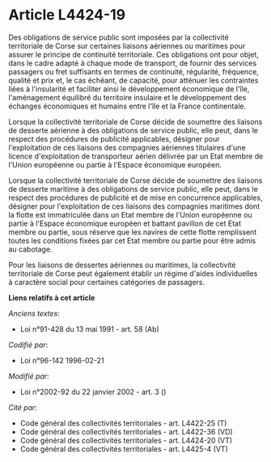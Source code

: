 # Article L4424-19

Des obligations de service public sont imposées par la collectivité territoriale de Corse sur certaines liaisons aériennes ou
maritimes pour assurer le principe de continuité territoriale. Ces obligations ont pour objet, dans le cadre adapté à chaque
mode de transport, de fournir des services passagers ou fret suffisants en termes de continuité, régularité, fréquence,
qualité et prix et, le cas échéant, de capacité, pour atténuer les contraintes liées à l'insularité et faciliter ainsi le
développement économique de l'île, l'aménagement équilibré du territoire insulaire et le développement des échanges
économiques et humains entre l'île et la France continentale.

Lorsque la collectivité territoriale de Corse décide de soumettre des liaisons de desserte aérienne à des obligations de
service public, elle peut, dans le respect des procédures de publicité applicables, désigner pour l'exploitation de ces
liaisons des compagnies aériennes titulaires d'une licence d'exploitation de transporteur aérien délivrée par un Etat membre
de l'Union européenne ou partie à l'Espace économique européen.

Lorsque la collectivité territoriale de Corse décide de soumettre des liaisons de desserte maritime à des obligations de
service public, elle peut, dans le respect des procédures de publicité et de mise en concurrence applicables, désigner pour
l'exploitation de ces liaisons des compagnies maritimes dont la flotte est immatriculée dans un Etat membre de l'Union
européenne ou partie à l'Espace économique européen et battant pavillon de cet Etat membre ou partie, sous réserve que les
navires de cette flotte remplissent toutes les conditions fixées par cet Etat membre ou partie pour être admis au cabotage.

Pour les liaisons de dessertes aériennes ou maritimes, la collectivité territoriale de Corse peut également établir un régime
d'aides individuelles à caractère social pour certaines catégories de passagers.

**Liens relatifs à cet article**

_Anciens textes_:

  - Loi n°91-428 du 13 mai 1991 - art. 58 (Ab)

_Codifié par_:

  - Loi n°96-142 1996-02-21

_Modifié par_:

  - Loi n°2002-92 du 22 janvier 2002 - art. 3 ()

_Cité par_:

  - Code général des collectivités territoriales - art. L4422-25 (T)
  - Code général des collectivités territoriales - art. L4422-36 (VD)
  - Code général des collectivités territoriales - art. L4424-20 (VT)
  - Code général des collectivités territoriales - art. L4425-4 (VT)
